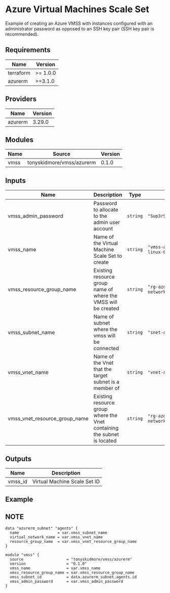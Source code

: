 # Azure Virtual Machines Scale Set

Example of creating an Azure VMSS with instances configured with an
administrator password as opposed to an SSH key pair
(SSH key pair is recommended).

<!-- BEGIN_TF_DOCS -->

## Requirements

| Name | Version |
|------|---------|
| terraform | >= 1.0.0 |
| azurerm | >=3.1.0 |
## Providers

| Name | Version |
|------|---------|
| azurerm | 3.29.0 |
## Modules

| Name | Source | Version |
|------|--------|---------|
| vmss | tonyskidmore/vmss/azurerm | 0.1.0 |
## Inputs

| Name | Description | Type | Default | Required |
|------|-------------|------|---------|:--------:|
| vmss\_admin\_password | Password to allocate to the admin user account | `string` | `"Sup3rS3cr3tP@55w0rd!"` | no |
| vmss\_name | Name of the Virtual Machine Scale Set to create | `string` | `"vmss-agent-pool-linux-001"` | no |
| vmss\_resource\_group\_name | Existing resource group name of where the VMSS will be created | `string` | `"rg-azdo-agents-networks-01"` | no |
| vmss\_subnet\_name | Name of subnet where the vmss will be connected | `string` | `"snet-azdo-agents-01"` | no |
| vmss\_vnet\_name | Name of the Vnet that the target subnet is a member of | `string` | `"vnet-azdo-agents-01"` | no |
| vmss\_vnet\_resource\_group\_name | Existing resource group where the Vnet containing the subnet is located | `string` | `"rg-azdo-agents-networks-01"` | no |
## Outputs

| Name | Description |
|------|-------------|
| vmss\_id | Virtual Machine Scale Set ID |

Example
---
**NOTE**
---
```hcl
data "azurerm_subnet" "agents" {
  name                 = var.vmss_subnet_name
  virtual_network_name = var.vmss_vnet_name
  resource_group_name  = var.vmss_vnet_resource_group_name
}

module "vmss" {
  source                   = "tonyskidmore/vmss/azurerm"
  version                  = "0.1.0"
  vmss_name                = var.vmss_name
  vmss_resource_group_name = var.vmss_resource_group_name
  vmss_subnet_id           = data.azurerm_subnet.agents.id
  vmss_admin_password      = var.vmss_admin_password
}
```
<!-- END_TF_DOCS -->

